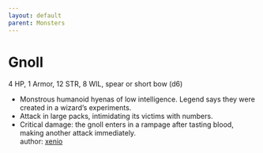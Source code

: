 ```yaml
---
layout: default
parent: Monsters
---
```

# Gnoll
4 HP, 1 Armor, 12 STR, 8 WIL, spear or short bow (d6)  
- Monstrous humanoid hyenas of low intelligence.   Legend says they were created in a wizard’s experiments.  
- Attack in large packs, intimidating its victims with numbers.  
- Critical damage: the gnoll enters in a rampage after tasting blood, making another attack immediately.  
author: [xenio](https://xenioinabottle.blogspot.com)
